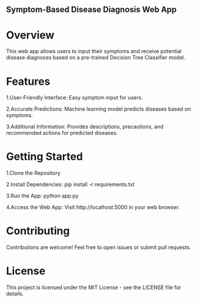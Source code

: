 ## Symptom-Based Disease Diagnosis Web App
# Overview
This web app allows users to input their symptoms and receive potential disease diagnoses based on a pre-trained Decision Tree Classifier model.

# Features
1.User-Friendly Interface: Easy symptom input for users.

2.Accurate Predictions: Machine learning model predicts diseases based on symptoms.

3.Additional Information: Provides descriptions, precautions, and recommended actions for predicted diseases.

# Getting Started
1.Clone the Repository

2.Install Dependencies: pip install -r requirements.txt

3.Run the App: python app.py

4.Access the Web App: Visit http://localhost:5000 in your web browser.

# Contributing
Contributions are welcome! Feel free to open issues or submit pull requests.

# License
This project is licensed under the MIT License - see the LICENSE file for details.
